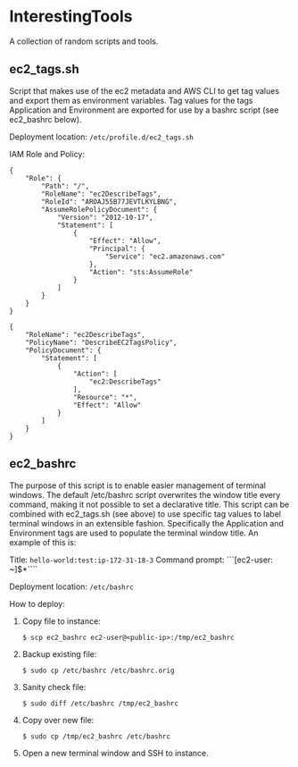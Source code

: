 # InterestingTools
A collection of random scripts and tools.

## ec2_tags.sh
Script that makes use of the ec2 metadata and AWS CLI to get tag values and export them as environment variables.  Tag values for the tags Application and Environment are exported for use by a bashrc script (see ec2_bashrc below).

Deployment location: ```/etc/profile.d/ec2_tags.sh```

IAM Role and Policy:
```
{
    "Role": {
        "Path": "/",
        "RoleName": "ec2DescribeTags",
        "RoleId": "AROAJ55B77JEVTLKYLBNG",
        "AssumeRolePolicyDocument": {
            "Version": "2012-10-17",
            "Statement": [
                {
                    "Effect": "Allow",
                    "Principal": {
                        "Service": "ec2.amazonaws.com"
                    },
                    "Action": "sts:AssumeRole"
                }
            ]
        }
    }
}

{
    "RoleName": "ec2DescribeTags",
    "PolicyName": "DescribeEC2TagsPolicy",
    "PolicyDocument": {
        "Statement": [
            {
                "Action": [
                    "ec2:DescribeTags"
                ],
                "Resource": "*",
                "Effect": "Allow"
            }
        ]
    }
}
```

## ec2_bashrc
The purpose of this script is to enable easier management of terminal windows. The default /etc/bashrc script overwrites the window title every command, making it not possible to set a declarative title.  This script can be combined with ec2_tags.sh (see above) to use specific tag values to label terminal windows in an extensible fashion.  Specifically the Application and Environment tags are used to populate the terminal window title.  An example of this is:

Title: ```hello-world:test:ip-172-31-18-3```
Command prompt: ```[ec2-user: ~]$*````

Deployment location: ```/etc/bashrc```

How to deploy:
1. Copy file to instance:
      ```
      $ scp ec2_bashrc ec2-user@<public-ip>:/tmp/ec2_bashrc
      ```
1. Backup existing file:      
      ```
      $ sudo cp /etc/bashrc /etc/bashrc.orig
      ```
1. Sanity check file:
      ```
      $ sudo diff /etc/bashrc /tmp/ec2_bashrc
      ```
1. Copy over new file:
      ```
      $ sudo cp /tmp/ec2_bashrc /etc/bashrc
      ```
1. Open a new terminal window and SSH to instance.

